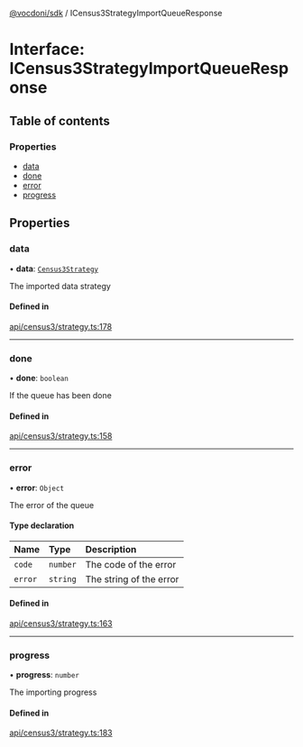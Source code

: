 [@vocdoni/sdk](/sdk) / ICensus3StrategyImportQueueResponse

# Interface: ICensus3StrategyImportQueueResponse

## Table of contents

### Properties

- [data](ICensus3StrategyImportQueueResponse#data)
- [done](ICensus3StrategyImportQueueResponse#done)
- [error](ICensus3StrategyImportQueueResponse#error)
- [progress](ICensus3StrategyImportQueueResponse#progress)

## Properties

### data

• **data**: [`Census3Strategy`](../sdk-reference#census3strategy)

The imported data strategy

#### Defined in

[api/census3/strategy.ts:178](https://github.com/vocdoni/vocdoni-sdk/blob/ee6390524b82e6ef535da03c0e3bb826e450e622/src/api/census3/strategy.ts#L178)

___

### done

• **done**: `boolean`

If the queue has been done

#### Defined in

[api/census3/strategy.ts:158](https://github.com/vocdoni/vocdoni-sdk/blob/ee6390524b82e6ef535da03c0e3bb826e450e622/src/api/census3/strategy.ts#L158)

___

### error

• **error**: `Object`

The error of the queue

#### Type declaration

| Name | Type | Description |
| :------ | :------ | :------ |
| `code` | `number` | The code of the error |
| `error` | `string` | The string of the error |

#### Defined in

[api/census3/strategy.ts:163](https://github.com/vocdoni/vocdoni-sdk/blob/ee6390524b82e6ef535da03c0e3bb826e450e622/src/api/census3/strategy.ts#L163)

___

### progress

• **progress**: `number`

The importing progress

#### Defined in

[api/census3/strategy.ts:183](https://github.com/vocdoni/vocdoni-sdk/blob/ee6390524b82e6ef535da03c0e3bb826e450e622/src/api/census3/strategy.ts#L183)

